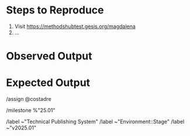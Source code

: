 # Steps to Reproduce

1. Visit https://methodshubtest.gesis.org/magdalena
2. ...

# Observed Output

# Expected Output

<!-- GitLab quick actions -->

/assign @costadre

/milestone %"25.01"

/label ~"Technical Publishing System"
/label ~"Environment::Stage"
/label ~"v2025.01"
